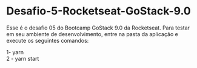 # Desafio-5-Rocketseat-GoStack-9.0
Esse é o desafio 05 do Bootcamp GoStack 9.0 da Rocketseat.
Para testar em seu ambiente de desenvolvimento, entre na pasta da aplicação e execute os seguintes comandos:

1- yarn <br>
2 - yarn start
